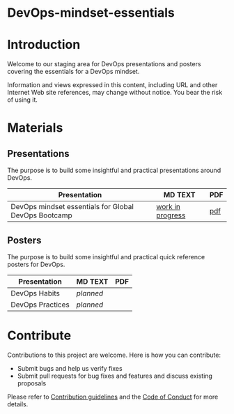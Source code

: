 # DevOps-mindset-essentials

# Introduction 
Welcome to our staging area for DevOps presentations and posters covering the essentials for a DevOps mindset. 

Information and views expressed in this content, including URL and other Internet Web site references, may change without
notice. You bear the risk of using it.

# Materials

## Presentations
The purpose is to build some insightful and practical presentations around DevOps.

| Presentation | MD TEXT | PDF |
|--------------|---------|-----|
| DevOps mindset essentials for Global DevOps Bootcamp | [work in progress](src/presentations/devops-mindset-essentials-gdbc.md)|[pdf](src/presentations/devops-mindset-essentials-gdbc.pdf)|

## Posters
The purpose is to build some insightful and practical quick reference posters for DevOps.

| Presentation | MD TEXT | PDF |
|--------------|---------|-----|
| DevOps Habits | *planned* || 
| DevOps Practices | *planned* ||

# Contribute
Contributions to this project are welcome. Here is how you can contribute:  

- Submit bugs and help us verify fixes  
- Submit pull requests for bug fixes and features and discuss existing proposals   

Please refer to [Contribution guidelines](.github/CONTRIBUTING.md) and the [Code of Conduct](.github/COC.md) for more details.